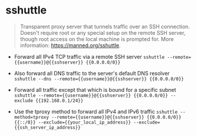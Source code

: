 # sshuttle
> Transparent proxy server that tunnels traffic over an SSH connection.
> Doesn't require root or any special setup on the remote SSH server, though root access on the local machine is prompted for.
> More information: <https://manned.org/sshuttle>.

- Forward all IPv4 TCP traffic via a remote SSH server
`sshuttle --remote={{username}}@{{sshserver}} {{0.0.0.0/0}}`

- Also forward all DNS traffic to the server's default DNS resolver
`sshuttle --dns --remote={{username}}@{{sshserver}} {{0.0.0.0/0}}`

- Forward all traffic except that which is bound for a specific subnet
`sshuttle --remote={{username}}@{{sshserver}} {{0.0.0.0/0}} --exclude {{192.168.0.1/24}}`

- Use the tproxy method to forward all IPv4 and IPv6 traffic
`sshuttle --method=tproxy --remote={{username}}@{{sshserver}} {{0.0.0.0/0}} {{::/0}} --exclude={{your_local_ip_address}} --exclude={{ssh_server_ip_address}}`
